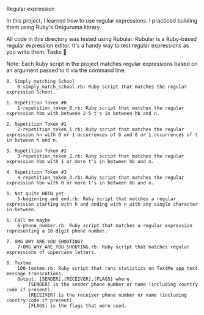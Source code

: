 Regular expression

In this project, I learned how to use regular expressions. I practiced building them using Ruby's Oniguruma library.

All code in this directory was tested using Rubular. Rubular is a Ruby-based regular expression editor. It's a handy way to test regular expressions as you write them.
Tasks 📃

Note: Each Ruby script in the project matches regular expressions based on an argument passed to it via the command line.

    0. Simply matching School
        0-simply_match_school.rb: Ruby script that matches the regular expression School.

    1. Repetition Token #0
        1-repetition_token_0.rb: Ruby script that matches the regular expression hbn with between 2-5 t's in between hb and n.

    2. Repetition Token #1
        2-repetition_token_1.rb: Ruby script that matches the regular expression hn with 0 or 1 occurrences of b and 0 or 1 occurrences of t in between h and n.

    3. Repetition Token #2
        3-repetition_token_2.rb: Ruby script that matches the regular expression hbn with 1 or more t's in between hb and n.

    4. Repetition Token #3
        4-repetition_token_3.rb: Ruby script that matches the regular expression hbn with 0 or more t's in between hb and n.

    5. Not quite HBTN yet
        5-beginning_and_end.rb: Ruby script that matches a regular expression starting with h and ending with n with any single character in between.

    6. Call me maybe
        6-phone_number.rb: Ruby script that matches a regular expression representing a 10-digit phone number.

    7. OMG WHY ARE YOU SHOUTING?
        7-OMG_WHY_ARE_YOU_SHOUTING.rb: Ruby script that matches regular expressions of uppercase letters.

    8. Textme
        100-textme.rb: Ruby script that runs statistics on TextMe app text message transcations.
        Output: [SENDER],[RECEIVER],[FLAGS] where
            [SENDER] is the sender phone number or name (including country code if present).
            [RECEIVER] is the receiver phone number or name (including country code if present).
            [FLAGS] is the flags that were used.

